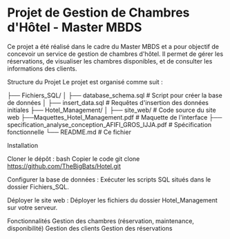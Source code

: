# Projet de Gestion de Chambres d'Hôtel - Master MBDS
Ce projet a été réalisé dans le cadre du Master MBDS et a pour objectif de concevoir un service de gestion de chambres d'hôtel. Il permet de gérer les réservations, de visualiser les chambres disponibles, et de consulter les informations des clients.

Structure du Projet
Le projet est organisé comme suit :

├── Fichiers_SQL/
│   ├── database_schema.sql        # Script pour créer la base de données
│   ├── insert_data.sql            # Requêtes d'insertion des données initiales
├── Hotel_Management/
│   ├── site_web/                  # Code source du site web
├──Maquettes_Hotel_Management.pdf  # Maquette de l'interface
├── specification_analyse_conception_AFIFI_GROS_IJJA.pdf  # Spécification fonctionnelle
└── README.md                      # Ce fichier

Installation

Cloner le dépôt :
bash
Copier le code
git clone https://github.com/TheBigBats/Hotel.git

Configurer la base de données :
Exécuter les scripts SQL situés dans le dossier Fichiers_SQL.

Déployer le site web :
Déployer les fichiers du dossier Hotel_Management sur votre serveur.

Fonctionnalités
Gestion des chambres (réservation, maintenance, disponibilité)
Gestion des clients
Gestion des réservations

